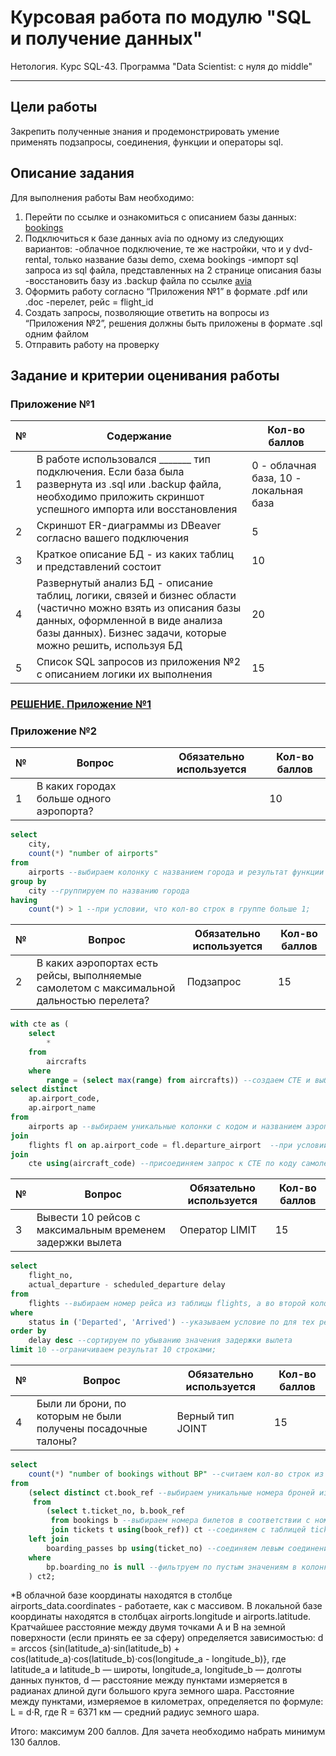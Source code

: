 # Курсовая работа по модулю "SQL и получение данных"
Нетология. Курс SQL-43. Программа "Data Scientist: с нуля до middle"
___

## Цели работы
Закрепить полученные знания и продемонстрировать умение применять подзапросы, соединения, функции и операторы sql.

## Описание задания
Для выполнения работы Вам необходимо:

1. Перейти по ссылке и ознакомиться с описанием базы данных: [bookings](https://github.com/great-cornxolio/Course-Work-SQL-43/blob/main/bookings.pdf)
2. Подключиться к базе данных avia по одному из следующих вариантов:
-облачное подключение, те же настройки, что и у dvd-rental, только название базы demo, схема bookings
-импорт sql запроса из sql файла, представленных на 2 странице описания базы
-восстановить базу из .backup файла по ссылке [avia](https://github.com/great-cornxolio/Course-Work-SQL-43/blob/main/avia.backup)
3. Оформить работу согласно “Приложения №1” в формате .pdf или .doc
-перелет, рейс = flight_id
4. Создать запросы, позволяющие ответить на вопросы из “Приложения №2”, решения должны быть приложены в формате .sql одним файлом
5. Отправить работу на проверку

## Задание и критерии оценивания работы

### Приложение №1

| №  | Содержание   | Кол-во баллов |
|----|--------------|---------------|
| 1  | В работе использовался _______ тип подключения. Если база была развернута из .sql или .backup файла, необходимо приложить скриншот успешного импорта или восстановления |0 - облачная база, 10 - локальная база|
| 2  | Скриншот ER-диаграммы из DBeaver согласно вашего подключения|5|
| 3  | Краткое описание БД - из каких таблиц и представлений состоит|10|
| 4  | Развернутый анализ БД - описание таблиц, логики, связей и бизнес области (частично можно взять из описания базы данных, оформленной в виде анализа базы данных). Бизнес задачи, которые можно решить, используя БД|20|
| 5  | Список SQL запросов из приложения №2 с описанием логики их выполнения|15|

### [РЕШЕНИЕ. Приложение №1](https://github.com/great-cornxolio/Course-Work-SQL-43/blob/main/SQL-43_TW.pdf)

### Приложение №2

| №  | Вопрос       | Обязательно используется | Кол-во баллов |
|----|--------------|--------------------------|---------------|
| 1  | В каких городах больше одного аэропорта? | | 10 |

```sql
select
	city,
	count(*) "number of airports"
from
	airports --выбираем колонку с названием города и результат функции для подсчета строк в группе из таблицы airports
group by
	city --группируем по названию города
having
	count(*) > 1 --при условии, что кол-во строк в группе больше 1;
```

| №  | Вопрос       | Обязательно используется | Кол-во баллов |
|----|--------------|--------------------------|---------------|
| 2  | В каких аэропортах есть рейсы, выполняемые самолетом с максимальной дальностью перелета? | Подзапрос | 15 |

```sql
with cte as (
	select
		*
	from
		aircrafts
	where
		range = (select max(range) from aircrafts)) --создаем СТЕ и выбираем строку из таблицы aircrafts с самым большим значением дальности полета в этой таблице
select distinct
	ap.airport_code,
	ap.airport_name
from
	airports ap --выбираем уникальные колонки с кодом и названием аэропорта из таблицы airports
join
	flights fl on ap.airport_code = fl.departure_airport  --при условии, что аэропорт вылета - это аэропорт, где обслуживается самолет, соединяем запрос с таблицей flights по этим значениям
join
	cte using(aircraft_code) --присоединяем запрос к СТЕ по коду самолета;
```

| №  | Вопрос       | Обязательно используется | Кол-во баллов |
|----|--------------|--------------------------|---------------|
| 3  | Вывести 10 рейсов с максимальным временем задержки вылета | Оператор LIMIT | 15 |

```sql
select
	flight_no,
	actual_departure - scheduled_departure delay 
from
	flights --выбираем номер рейса из таблицы flights, а во второй колонке считаем время задержки (разница между фактическим и планируемым временем вылета самолета)
where
	status in ('Departed', 'Arrived') --указываем условие по для тех рейсов, которые вылетели и находятся в полете либо прибыли в место назначения
order by
	delay desc --сортируем по убыванию значения задержки вылета
limit 10 --ограничиваем результат 10 строками;
```

| №  | Вопрос       | Обязательно используется | Кол-во баллов |
|----|--------------|--------------------------|---------------|
| 4  | Были ли брони, по которым не были получены посадочные талоны? | Верный тип JOINT | 15 |

```sql
select
	count(*) "number of bookings without BP" --считаем кол-во строк из запроса сt2 и находим кол-во броней, по которым не были получены посадочные
from
	(select distinct ct.book_ref --выбираем уникальные номера броней из подзапроса ct
	 from
		(select t.ticket_no, b.book_ref
		 from bookings b --выбираем номера билетов в соответствии с номером брони из таблицы bookings
		 join tickets t using(book_ref)) ct --соединяем с таблицей tickets, заворачиваем в подзапрос ct готовую таблицу "номер билета - номер брони"
	left join
		boarding_passes bp using(ticket_no) --соединяем левым соединением с таблицей boarding_passes, чтобы увидеть пустые поля в колонке boarding_no в случае отсутствия посадочного
	where
		bp.boarding_no is null --фильтруем по пустым значениям в колонке boarding_no, чтобы вывести брони без посадочных
	) ct2;
```

*В облачной базе координаты находятся в столбце airports_data.coordinates - работаете, как с массивом. В локальной базе координаты находятся в столбцах airports.longitude и airports.latitude.
Кратчайшее расстояние между двумя точками A и B на земной поверхности (если принять ее за сферу) определяется зависимостью:
d = arccos {sin(latitude_a)·sin(latitude_b) + cos(latitude_a)·cos(latitude_b)·cos(longitude_a - longitude_b)}, где latitude_a и latitude_b — широты, longitude_a, longitude_b — долготы данных пунктов, d — расстояние между пунктами измеряется в радианах длиной дуги большого круга земного шара.
Расстояние между пунктами, измеряемое в километрах, определяется по формуле:
L = d·R, где R = 6371 км — средний радиус земного шара.

Итого: максимум 200 баллов.
Для зачета необходимо набрать минимум 130 баллов.
